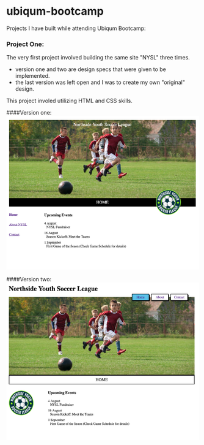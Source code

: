 # ubiqum-bootcamp

Projects I have built while attending Ubiqum Bootcamp:

### Project One: 

The very first project involved building the same site "NYSL" three times. 
- version one and two are design specs that were given to be implemented.
- the last version was left open and I was to create my own "original" design. 

This project involed utilizing HTML and CSS skills. 

####Version one:
![Alt text](project_screenshots/nysl_v1.png "Version One")

####Version two: 
![Alt text](project_screenshots/nysl_v2.png "Version One")

